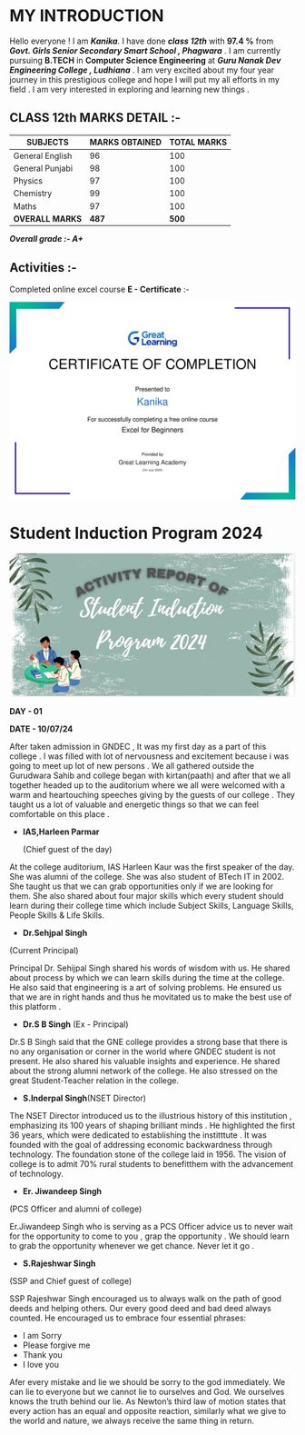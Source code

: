 # MY INTRODUCTION 
Hello everyone ! 
I am ***Kanika***. I have done ***class 12th*** with **97.4 %** from ***Govt. Girls Senior Secondary Smart School , Phagwara*** . I am currently pursuing **B.TECH** in **Computer Science Engineering** at ***Guru Nanak Dev Engineering College , Ludhiana*** . I am very excited about my four year journey in this prestigious college and hope I will put my all 
efforts in my field . I am very interested in exploring and learning new things .

## CLASS 12th MARKS DETAIL :-

| SUBJECTS | MARKS OBTAINED | TOTAL MARKS |
| -------- | ----------- | -------------- |
| General English | 96 | 100 | 
| General Punjabi | 98 | 100 |
| Physics | 97 | 100 |
| Chemistry | 99 | 100 |
| Maths | 97 | 100 |
| **OVERALL MARKS** | **487** | **500** |

***Overall grade :- A+***
## Activities :-
Completed online excel course **E - Certificate** :-

![alt text](Kanika20240723-73-996yeq.jpg)

# Student Induction Program 2024 
![alt text](induction.jpg)

**DAY - 01**

**DATE - 10/07/24**

After taken admission in GNDEC , It was my first day as a part of this college . I was filled with lot of nervousness and excitement because i was going to meet up lot of new persons . We all gathered outside the Gurudwara Sahib and  college began with kirtan(paath) and after that we all together headed up to the auditorium where we all were welcomed with a warm and heartouching speeches giving by the guests of our college . They taught us a lot of valuable and energetic things so that we can feel comfortable on this place .

- **IAS,Harleen Parmar**

  (Chief guest of the day)
  
At the college auditorium, IAS Harleen Kaur was the first speaker of the day. She was alumni of the college. She was also student of BTech IT in 2002. She taught us that we can grab opportunities only if we are looking for them. She also shared about four major skills which every student should learn during their college time which include Subject Skills, Language Skills, People Skills & Life Skills.

- **Dr.Sehjpal Singh**

(Current Principal)
  
Principal Dr. Sehijpal Singh shared his words of wisdom with us. He shared about process by which we can learn skills during the time at the college. He also said that engineering is a art of solving problems. He ensured us that we are in right hands and thus he movitated us to make the best use of this platform .  
   
- **Dr.S B Singh**
(Ex - Principal)
  
Dr.S B Singh said that the GNE college provides a strong base that there is no any organisation or corner in the world where GNDEC student is not present. He also shared his valuable insights and experience. He shared about the strong alumni network of the college. He also stressed on the great Student-Teacher relation in the college.

- **S.Inderpal Singh**(NSET Director)
  
The NSET Director introduced us to the illustrious history of this institution , emphasizing its 100 years of shaping brilliant minds . He highlighted the first 36 years, which were dedicated to establishing the institttute . It was founded with the goal of addressing economic backwardness through technology. The foundation stone of the college laid in 1956. The vision of college is to admit 70% rural students to benefitthem with the advancement of technology.

- **Er. Jiwandeep Singh**

(PCS Officer and alumni of college)

Er.Jiwandeep Singh who is serving as a PCS Officer advice us to never wait for the opportunity to come to you , grap the opportunity . We should learn to grab the opportunity whenever we get chance. Never let it go .

- **S.Rajeshwar Singh**

(SSP and Chief guest of college)

SSP Rajeshwar Singh encouraged us to always walk on the path of good deeds and helping others. Our every good deed and bad deed always counted. He encouraged us to embrace four essential phrases:
- I am Sorry
- Please forgive me
- Thank you
- I love you

Afer every mistake and lie we should be sorry to the god immediately. We can lie to everyone but we cannot lie to ourselves and God. We ourselves knows the truth behind our lie. As Newton’s third law of motion states that every action has an equal and opposite reaction, similarly what we give to the world and nature, we always receive the same thing in return.
    
        


   




